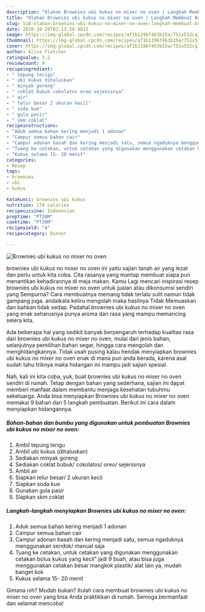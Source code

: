 ```yaml
---
description: "Olahan Brownies ubi kukus no mixer no oven | Langkah Membuat Brownies ubi kukus no mixer no oven Yang Sedap"
title: "Olahan Brownies ubi kukus no mixer no oven | Langkah Membuat Brownies ubi kukus no mixer no oven Yang Sedap"
slug: 518-olahan-brownies-ubi-kukus-no-mixer-no-oven-langkah-membuat-brownies-ubi-kukus-no-mixer-no-oven-yang-sedap
date: 2020-10-20T02:13:59.981Z
image: https://img-global.cpcdn.com/recipes/af1b1196f463b15a/751x532cq70/brownies-ubi-kukus-no-mixer-no-oven-foto-resep-utama.jpg
thumbnail: https://img-global.cpcdn.com/recipes/af1b1196f463b15a/751x532cq70/brownies-ubi-kukus-no-mixer-no-oven-foto-resep-utama.jpg
cover: https://img-global.cpcdn.com/recipes/af1b1196f463b15a/751x532cq70/brownies-ubi-kukus-no-mixer-no-oven-foto-resep-utama.jpg
author: Alice Fletcher
ratingvalue: 3.2
reviewcount: 9
recipeingredient:
- " tepung terigu"
- " ubi kukus dihaluskan"
- " minyak goreng"
- " coklat bubuk cokolatos oreo sejenisnya"
- " air"
- " telur besar 2 ukuran kecil"
- " soda kue"
- " gula pasir"
- " skm coklat"
recipeinstructions:
- "Aduk semua bahan kering menjadi 1 adonan"
- "Campur semua bahan cair"
- "Campur adonan basah dan kering menjadi satu, semua ngaduknya menggunakan sendok/ manual saja"
- "Tuang ke cetakan, untuk cetakan yang digunakan menggunakan cetakan bolus kukus yang kecil&#34; jadi 9 buah, atau bisa juga menggunakan cetakan besar mangkok plastik/ alat lain ya, mudah banget kok"
- "Kukus selama 15- 20 menit"
categories:
- Resep
tags:
- brownies
- ubi
- kukus

katakunci: brownies ubi kukus 
nutrition: 174 calories
recipecuisine: Indonesian
preptime: "PT20M"
cooktime: "PT39M"
recipeyield: "4"
recipecategory: Dinner

---
```



![Brownies ubi kukus no mixer no oven](https://img-global.cpcdn.com/recipes/af1b1196f463b15a/751x532cq70/brownies-ubi-kukus-no-mixer-no-oven-foto-resep-utama.jpg)


brownies ubi kukus no mixer no oven ini yaitu sajian tanah air yang lezat dan perlu untuk kita coba. Cita rasanya yang mantap membuat siapa pun menantikan kehadirannya di meja makan.
Kamu Lagi mencari inspirasi resep brownies ubi kukus no mixer no oven untuk jualan atau dikonsumsi sendiri yang Sempurna? Cara membuatnya memang tidak terlalu sulit namun tidak gampang juga. andaikata keliru mengolah maka hasilnya Tidak Memuaskan dan bahkan tidak sedap. Padahal brownies ubi kukus no mixer no oven yang enak seharusnya punya aroma dan rasa yang mampu memancing selera kita.

Ada beberapa hal yang sedikit banyak berpengaruh terhadap kualitas rasa dari brownies ubi kukus no mixer no oven, mulai dari jenis bahan, selanjutnya pemilihan bahan segar, hingga cara mengolah dan menghidangkannya. Tidak usah pusing kalau hendak menyiapkan brownies ubi kukus no mixer no oven enak di mana pun anda berada, karena asal sudah tahu triknya maka hidangan ini mampu jadi sajian spesial.




Nah, kali ini kita coba, yuk, buat brownies ubi kukus no mixer no oven sendiri di rumah. Tetap dengan bahan yang sederhana, sajian ini dapat memberi manfaat dalam membantu menjaga kesehatan tubuhmu sekeluarga. Anda bisa menyiapkan Brownies ubi kukus no mixer no oven memakai 9 bahan dan 5 langkah pembuatan. Berikut ini cara dalam menyiapkan hidangannya.

<!--inarticleads1-->

##### Bahan-bahan dan bumbu yang digunakan untuk pembuatan Brownies ubi kukus no mixer no oven:

1. Ambil  tepung terigu
1. Ambil  ubi kukus (dihaluskan)
1. Sediakan  minyak goreng
1. Sediakan  coklat bubuk/ cokolatos/ oreo/ sejenisnya
1. Ambil  air
1. Siapkan  telur besar/ 2 ukuran kecil
1. Siapkan  soda kue
1. Gunakan  gula pasir
1. Siapkan  skm coklat




<!--inarticleads2-->

##### Langkah-langkah menyiapkan Brownies ubi kukus no mixer no oven:

1. Aduk semua bahan kering menjadi 1 adonan
1. Campur semua bahan cair
1. Campur adonan basah dan kering menjadi satu, semua ngaduknya menggunakan sendok/ manual saja
1. Tuang ke cetakan, untuk cetakan yang digunakan menggunakan cetakan bolus kukus yang kecil&#34; jadi 9 buah, atau bisa juga menggunakan cetakan besar mangkok plastik/ alat lain ya, mudah banget kok
1. Kukus selama 15- 20 menit




Gimana nih? Mudah bukan? Itulah cara membuat brownies ubi kukus no mixer no oven yang bisa Anda praktikkan di rumah. Semoga bermanfaat dan selamat mencoba!
